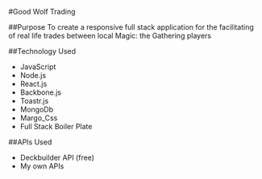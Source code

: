 #Good Wolf Trading

##Purpose
  To create a responsive full stack application for the facilitating of real
life trades between local Magic: the Gathering players

##Technology Used
- JavaScript
- Node.js
- React.js
- Backbone.js
- Toastr.js
- MongoDb
- Margo_Css
- Full Stack Boiler Plate

##APIs Used
- Deckbuilder API (free)
- My own APIs
